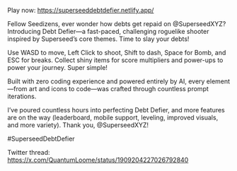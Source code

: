 Play now: https://superseeddebtdefier.netlify.app/

Fellow Seedizens, ever wonder how debts get repaid on @SuperseedXYZ? Introducing Debt Defier—a fast-paced, challenging roguelike shooter inspired by Superseed’s core themes. Time to slay your debts! 

Use WASD to move, Left Click to shoot, Shift to dash, Space for Bomb, and ESC for breaks. Collect shiny items for score multipliers and power-ups to power your journey. Super simple!

Built with zero coding experience and powered entirely by AI, every element—from art and icons to code—was crafted through countless prompt iterations.

I’ve poured countless hours into perfecting Debt Defier, and more features are on the way (leaderboard, mobile support, leveling, improved visuals, and more variety). Thank you, @SuperseedXYZ! 

#SuperseedDebtDefier

Twitter thread: https://x.com/QuantumLoome/status/1909204227026792840 
